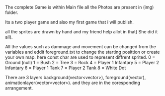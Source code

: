The complete Game is within Main file all the Photos are present in (img) folder.

Its a two player game and also my first game that i will publish.

all the sprites are drawn by hand and my friend help allot in that( She did it all).

All the values such as dammage and movement can be changed from the variables and eddit foreground.txt to change the starting posittion or create your own map.
here const char are used to represent diffrent sprited.
0 = Ground (null)
1 = Bush
2 = Tree
3 = Rock
4 = Player 1 Infantary
5 = Player 2 Infantary
6 = Player 1 Tank
7 = Player 2 Tank
8 = White Dot

There are 3 layers background(vector<vector<int>>), foreground(vector<string>), animationlayer(vector<vector<int>>).
and they are in the coresponding arrangement.
